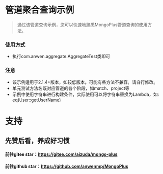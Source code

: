 # 管道聚合查询示例
> 通过该管道查询示例，您可以快速地熟悉MongoPlus管道查询的使用方法。
### 使用方式
- 执行com.anwen.aggregate.AggregateTest类即可

### 注意
- 该示例适用于2.1.4+版本，如较低版本，可能有些方法不兼容，请自行修改。
- 单元测试方法名既对应管道的各个阶段，如match、project等
- 示例中使用字符串进行构建条件，实际使用可以将字符串替换为Lambda，如: eq(User::getUserName)

# 支持
## 先赞后看，养成好习惯
#### 前往gitee star：https://gitee.com/aizuda/mongo-plus
#### 前往github star：https://github.com/anwenmp/MongoPlus